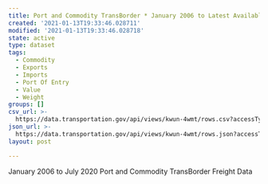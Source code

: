 ```yaml
---
title: Port and Commodity TransBorder * January 2006 to Latest Available Month
created: '2021-01-13T19:33:46.028711'
modified: '2021-01-13T19:33:46.028718'
state: active
type: dataset
tags:
  - Commodity
  - Exports
  - Imports
  - Port Of Entry
  - Value
  - Weight
groups: []
csv_url: >-
  https://data.transportation.gov/api/views/kwun-4wmt/rows.csv?accessType=DOWNLOAD
json_url: >-
  https://data.transportation.gov/api/views/kwun-4wmt/rows.json?accessType=DOWNLOAD
layout: post

---
```

January 2006 to July 2020 Port and Commodity TransBorder Freight Data
